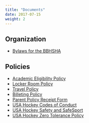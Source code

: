 ```yaml
---
title: "Documents"
date: 2017-07-15
weight: 2
---
```


Organization
------------
* [Bylaws for the BBHSHA][bylaws]

Policies
--------
* [Academic Eligibility Policy][academic]
* [Locker Room Policy][locker]
* [Travel Policy][travel]
* [Billeting Policy][billet]
* [Parent Policy Receipt Form][receipt]
* [USA Hockey Codes of Conduct][codes]
* [USA Hockey Safety and SafeSport][safe]
* [USA Hockey Zero Tolerance Policy][zero]

[academic]: #
[bylaws]: #
[locker]: #
[travel]: #
[billet]: #
[receipt]: #
[codes]: http://www.usahockeyrulebook.com/page/show/1015129-codes-of-conduct
[safe]: http://www.usahockey.com/safety
[zero]: http://www.usahockeyrulebook.com/page/show/1015130-zero-tolerance-policy